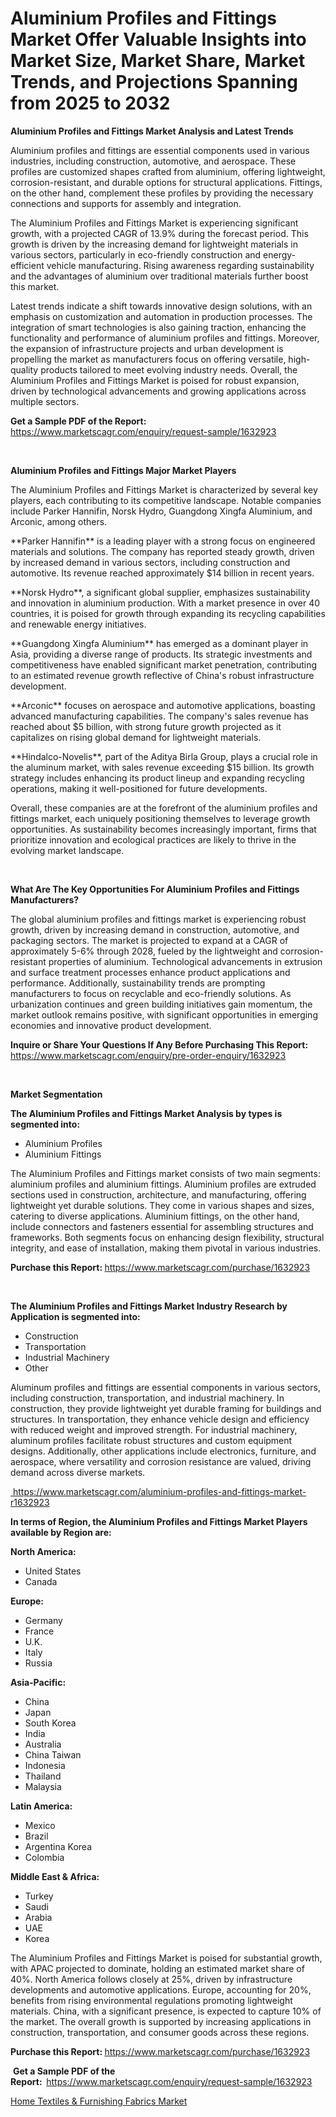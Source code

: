 <p><h1>Aluminium Profiles and Fittings Market Offer Valuable Insights into Market Size, Market Share, Market Trends, and Projections Spanning from 2025 to 2032</h1></p><p><strong>Aluminium Profiles and Fittings Market Analysis and Latest Trends</strong></p>
<p><p>Aluminium profiles and fittings are essential components used in various industries, including construction, automotive, and aerospace. These profiles are customized shapes crafted from aluminium, offering lightweight, corrosion-resistant, and durable options for structural applications. Fittings, on the other hand, complement these profiles by providing the necessary connections and supports for assembly and integration.</p><p>The Aluminium Profiles and Fittings Market is experiencing significant growth, with a projected CAGR of 13.9% during the forecast period. This growth is driven by the increasing demand for lightweight materials in various sectors, particularly in eco-friendly construction and energy-efficient vehicle manufacturing. Rising awareness regarding sustainability and the advantages of aluminium over traditional materials further boost this market.</p><p>Latest trends indicate a shift towards innovative design solutions, with an emphasis on customization and automation in production processes. The integration of smart technologies is also gaining traction, enhancing the functionality and performance of aluminium profiles and fittings. Moreover, the expansion of infrastructure projects and urban development is propelling the market as manufacturers focus on offering versatile, high-quality products tailored to meet evolving industry needs. Overall, the Aluminium Profiles and Fittings Market is poised for robust expansion, driven by technological advancements and growing applications across multiple sectors.</p></p>
<p><strong>Get a Sample PDF of the Report:&nbsp;</strong> <a href="https://www.marketscagr.com/enquiry/request-sample/1632923?utm_campaign=3099&utm_medium=2&utm_source=Github&utm_content=ia&utm_term=29032025&utm_id=aluminium-profiles-and-fittings">https://www.marketscagr.com/enquiry/request-sample/1632923</a></p>
<p>&nbsp;</p>
<p><strong>Aluminium Profiles and Fittings Major Market Players</strong></p>
<p><p>The Aluminium Profiles and Fittings Market is characterized by several key players, each contributing to its competitive landscape. Notable companies include Parker Hannifin, Norsk Hydro, Guangdong Xingfa Aluminium, and Arconic, among others.</p><p>**Parker Hannifin** is a leading player with a strong focus on engineered materials and solutions. The company has reported steady growth, driven by increased demand in various sectors, including construction and automotive. Its revenue reached approximately $14 billion in recent years.</p><p>**Norsk Hydro**, a significant global supplier, emphasizes sustainability and innovation in aluminium production. With a market presence in over 40 countries, it is poised for growth through expanding its recycling capabilities and renewable energy initiatives.</p><p>**Guangdong Xingfa Aluminium** has emerged as a dominant player in Asia, providing a diverse range of products. Its strategic investments and competitiveness have enabled significant market penetration, contributing to an estimated revenue growth reflective of China's robust infrastructure development.</p><p>**Arconic** focuses on aerospace and automotive applications, boasting advanced manufacturing capabilities. The company's sales revenue has reached about $5 billion, with strong future growth projected as it capitalizes on rising global demand for lightweight materials.</p><p>**Hindalco-Novelis**, part of the Aditya Birla Group, plays a crucial role in the aluminum market, with sales revenue exceeding $15 billion. Its growth strategy includes enhancing its product lineup and expanding recycling operations, making it well-positioned for future developments.</p><p>Overall, these companies are at the forefront of the aluminium profiles and fittings market, each uniquely positioning themselves to leverage growth opportunities. As sustainability becomes increasingly important, firms that prioritize innovation and ecological practices are likely to thrive in the evolving market landscape.</p></p>
<p>&nbsp;</p>
<p><strong>What Are The Key Opportunities For Aluminium Profiles and Fittings Manufacturers?</strong></p>
<p><p>The global aluminium profiles and fittings market is experiencing robust growth, driven by increasing demand in construction, automotive, and packaging sectors. The market is projected to expand at a CAGR of approximately 5-6% through 2028, fueled by the lightweight and corrosion-resistant properties of aluminium. Technological advancements in extrusion and surface treatment processes enhance product applications and performance. Additionally, sustainability trends are prompting manufacturers to focus on recyclable and eco-friendly solutions. As urbanization continues and green building initiatives gain momentum, the market outlook remains positive, with significant opportunities in emerging economies and innovative product development.</p></p>
<p><strong>Inquire or Share Your Questions If Any Before Purchasing This Report:</strong> <a href="https://www.marketscagr.com/enquiry/pre-order-enquiry/1632923?utm_campaign=3099&utm_medium=2&utm_source=Github&utm_content=ia&utm_term=29032025&utm_id=aluminium-profiles-and-fittings">https://www.marketscagr.com/enquiry/pre-order-enquiry/1632923</a></p>
<p>&nbsp;</p>
<p><strong>Market Segmentation</strong></p>
<p><strong>The Aluminium Profiles and Fittings Market Analysis by types is segmented into:</strong></p>
<p><ul><li>Aluminium Profiles</li><li>Aluminium Fittings</li></ul></p>
<p><p>The Aluminium Profiles and Fittings market consists of two main segments: aluminium profiles and aluminium fittings. Aluminium profiles are extruded sections used in construction, architecture, and manufacturing, offering lightweight yet durable solutions. They come in various shapes and sizes, catering to diverse applications. Aluminium fittings, on the other hand, include connectors and fasteners essential for assembling structures and frameworks. Both segments focus on enhancing design flexibility, structural integrity, and ease of installation, making them pivotal in various industries.</p></p>
<p><strong>Purchase this Report:&nbsp;</strong><a href="https://www.marketscagr.com/purchase/1632923?utm_campaign=3099&utm_medium=2&utm_source=Github&utm_content=ia&utm_term=29032025&utm_id=aluminium-profiles-and-fittings">https://www.marketscagr.com/purchase/1632923</a></p>
<p>&nbsp;</p>
<p><strong>The Aluminium Profiles and Fittings Market Industry Research by Application is segmented into:</strong></p>
<p><ul><li>Construction</li><li>Transportation</li><li>Industrial Machinery</li><li>Other</li></ul></p>
<p><p>Aluminum profiles and fittings are essential components in various sectors, including construction, transportation, and industrial machinery. In construction, they provide lightweight yet durable framing for buildings and structures. In transportation, they enhance vehicle design and efficiency with reduced weight and improved strength. For industrial machinery, aluminum profiles facilitate robust structures and custom equipment designs. Additionally, other applications include electronics, furniture, and aerospace, where versatility and corrosion resistance are valued, driving demand across diverse markets.</p></p>
<p><a href="https://www.marketscagr.com/aluminium-profiles-and-fittings-market-r1632923?utm_campaign=3099&utm_medium=2&utm_source=Github&utm_content=ia&utm_term=29032025&utm_id=aluminium-profiles-and-fittings">&nbsp;https://www.marketscagr.com/aluminium-profiles-and-fittings-market-r1632923</a></p>
<p><strong>In terms of Region, the Aluminium Profiles and Fittings Market Players available by Region are:</strong></p>
<p>
    <p> <strong> North America: </strong>
        <ul>
            <li>United States</li>
            <li>Canada</li>
        </ul>
        </p> 
    <p> <strong> Europe: </strong>
        <ul>
            <li>Germany</li>
            <li>France</li>
            <li>U.K.</li>
            <li>Italy</li>
            <li>Russia</li>
        </ul>
        </p> 
    <p> <strong> Asia-Pacific: </strong>
        <ul>
            <li>China</li>
            <li>Japan</li>
            <li>South Korea</li>
            <li>India</li>
            <li>Australia</li>
            <li>China Taiwan</li>
            <li>Indonesia</li>
            <li>Thailand</li>
            <li>Malaysia</li>
        </ul>
        </p> 
    <p> <strong> Latin America: </strong>
        <ul>
            <li>Mexico</li>
            <li>Brazil</li>
            <li>Argentina Korea</li>
            <li>Colombia</li>
        </ul>
        </p> 
    <p> <strong> Middle East & Africa: </strong>
        <ul>
            <li>Turkey</li>
            <li>Saudi</li>
            <li>Arabia</li>
            <li>UAE</li>
            <li>Korea</li>
        </ul>
    </p>
    </p>
<p><p>The Aluminium Profiles and Fittings Market is poised for substantial growth, with APAC projected to dominate, holding an estimated market share of 40%. North America follows closely at 25%, driven by infrastructure developments and automotive applications. Europe, accounting for 20%, benefits from rising environmental regulations promoting lightweight materials. China, with a significant presence, is expected to capture 10% of the market. The overall growth is supported by increasing applications in construction, transportation, and consumer goods across these regions.</p></p>
<p><strong>Purchase this Report: </strong><a href="https://www.marketscagr.com/purchase/1632923?utm_campaign=3099&utm_medium=2&utm_source=Github&utm_content=ia&utm_term=29032025&utm_id=aluminium-profiles-and-fittings">https://www.marketscagr.com/purchase/1632923</a></p>
<p>&nbsp;<strong>Get a Sample PDF of the Report:&nbsp;&nbsp;</strong><a href="https://www.marketscagr.com/enquiry/request-sample/1632923?utm_campaign=3099&utm_medium=2&utm_source=Github&utm_content=ia&utm_term=29032025&utm_id=aluminium-profiles-and-fittings">https://www.marketscagr.com/enquiry/request-sample/1632923</a></p>
<p><strong></strong></p>
<p><p><a href="https://github.com/saeiddaemo/Market-Research-Report-List-1/blob/main/home-textiles-furnishing-fabrics-market.md?utm_campaign=3099&utm_medium=2&utm_source=Github&utm_content=ia&utm_term=29032025&utm_id=aluminium-profiles-and-fittings">Home Textiles & Furnishing Fabrics Market</a></p></p>